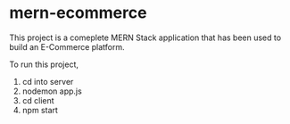 # mern-ecommerce

This project is a comeplete MERN Stack application that has been used to build an E-Commerce platform. 

To run this project,

1. cd into server
2. nodemon app.js
3. cd client
4. npm start

